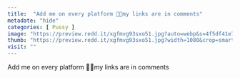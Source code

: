 ```yaml
---
title:  "Add me on every platform 🍭🥵my links are in comments"
metadate: "hide"
categories: [ Pussy ]
image: "https://preview.redd.it/xgfmvg93sxo51.jpg?auto=webp&s=4f5df41e778c6fffb9470f9ae1e4d63411b926bb"
thumb: "https://preview.redd.it/xgfmvg93sxo51.jpg?width=1080&crop=smart&auto=webp&s=5bbae06b70ce3ed29059f38726cb6c72f07201e6"
visit: ""
---
```

Add me on every platform 🍭🥵my links are in comments

